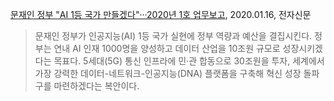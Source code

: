 



[문재인 정부 "AI 1등 국가 만들겠다"···2020년 1호 업무보고](http://www.etnews.com/20200116000212?mc=ns_003_00003), 2020.01.16, 전자신문

> 문재인 정부가 인공지능(AI) 1등 국가 실현에 정부 역량과 예산을 결집시킨다. 정부는 연내 AI 인재 1000명을 양성하고 데이터 산업을 10조원 규모로 성장시키겠다는 목표다. 5세대(5G) 통신 인프라에 민·관 합동으로 30조원을 투자, 세계에서 가장 강력한 데이터-네트워크-인공지능(DNA) 플랫폼을 구축해 혁신 성장 돌파구를 마련하겠다는 복안이다.